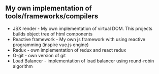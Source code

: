 ## My own implementation of tools/frameworks/compilers

- JSX render - My own implementation of virtual DOM. This projects builds object tree of html components
- Reactive framework - My own js framework with using reactive programming (inspire vue.js engine)
- Redux - own implementation of redux and react redux
- O-git - own version of git
- Load Balancer - implementation of load balancer using round-robin algorithm
